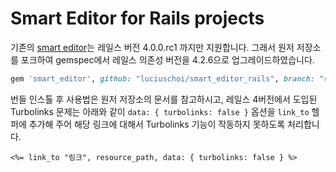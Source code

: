 # Smart Editor for Rails projects

기존의 [smart editor](https://github.com/YelloMobile/smart_editor_rails)는 레일스 버전 4.0.0.rc1 까지만 지원합니다.
그래서 원저 저장소를 포크하여 gemspec에서 레일스 의존성 버전을 4.2.6으로 업그레이드하였습니다.

```ruby
gem 'smart_editor', github: "luciuschoi/smart_editor_rails", branch: "rails4"
```

번들 인스톨 후 사용법은 원저 저장소의 문서를 참고하시고, 레일스 4버전에서 도입된 Turbolinks 문제는 아래와 같이 `data: { turbolinks: false }` 옵션을 `link_to` 헬퍼에 추가해 주어 해당 링크에 대해서 Turbolinks 기능이 작동하지 못하도록 처리합니다.


```erb
<%= link_to "링크", resource_path, data: { turbolinks: false } %>
```
